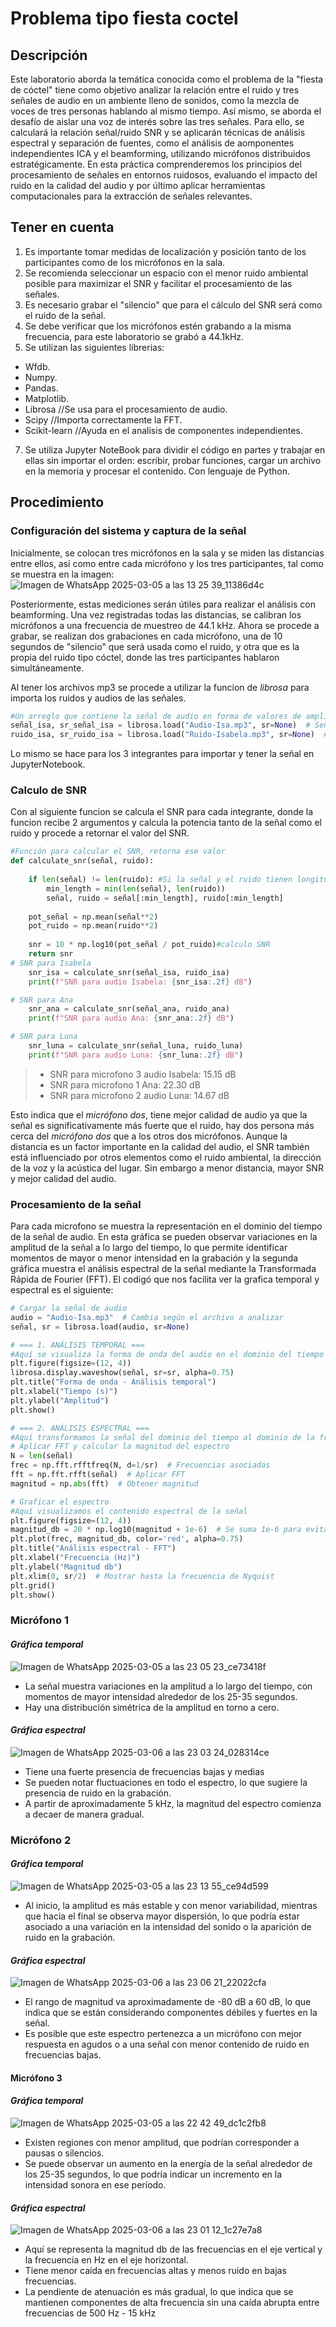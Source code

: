 # Problema tipo fiesta coctel
## Descripción
Este laboratorio aborda la temática conocida como el problema de la "fiesta de cóctel" tiene como objetivo analizar la relación entre el ruido y tres señales de audio en un ambiente lleno de sonidos, como la mezcla de voces de tres personas hablando al mismo tiempo. Así mismo, se aborda el desafío de aislar una voz de interés sobre las tres señales. Para ello, se calculará la relación señal/ruido SNR y se aplicarán técnicas de análisis espectral y separación de fuentes, como el análisis de aomponentes independientes ICA y el beamforming, utilizando micrófonos distribuidos estratégicamente. En esta práctica comprenderemos los principios del procesamiento de señales en entornos ruidosos, evaluando el impacto del ruido en la calidad del audio y por último aplicar herramientas computacionales para la extracción de señales relevantes.

## Tener en cuenta
1. Es importante tomar medidas de localización y posición tanto de los participantes como de los micrófonos en la sala.
3. Se recomienda seleccionar un espacio con el menor ruido ambiental posible para maximizar el SNR y facilitar el procesamiento de las señales.
4. Es necesario grabar el "silencio" que para el cálculo del SNR será como el ruido de la señal.
5. Se debe verificar que los micrófonos estén grabando a la misma frecuencia, para este laboratorio se grabó a 44.1kHz.
6. Se utilizan las siguientes librerias:
  + Wfdb.
  + Numpy.
  + Pandas.
  + Matplotlib.
  + Librosa //Se usa para el procesamiento de audio.
  + Scipy //Importa correctamente la FFT.
  + Scikit-learn //Ayuda en el analisis de componentes independientes.
7. Se utiliza Jupyter NoteBook para dividir el código en partes y trabajar en ellas sin importar el orden: escribir, probar funciones, cargar un archivo en la memoria y procesar el contenido. Con lenguaje de Python.

## Procedimiento
### Configuración del sistema y captura de la señal
Inicialmente, se colocan tres micrófonos en la sala y se miden las distancias entre ellos, así como entre cada micrófono y los tres participantes, tal como se muestra en la imagen: 
![Imagen de WhatsApp 2025-03-05 a las 13 25 39_11386d4c](https://github.com/user-attachments/assets/117ef3e0-cc02-482f-85ee-7a78efc65599)

Posteriormente, estas mediciones serán útiles para realizar el análisis con beamforming.
Una vez registradas todas las distancias, se calibran los micrófonos a una frecuencia de muestreo de 44.1 kHz. Ahora se procede a grabar, se realizan dos grabaciones en cada micrófono, una de 10 segundos de "silencio" que será usada como el ruido, y otra que es la propia del ruido tipo cóctel, donde las tres participantes hablaron simultáneamente.

Al tener los archivos mp3 se procede a utilizar la funcion de *librosa* para importa los ruidos y audios de las señales.  
```python
#Un arreglo que contiene la señal de audio en forma de valores de amplitud, La tasa de muestreo del audio
señal_isa, sr_señal_isa = librosa.load("Audio-Isa.mp3", sr=None)  # Señal principal Isa,.
ruido_isa, sr_ruido_isa = librosa.load("Ruido-Isabela.mp3", sr=None)  # Ruido Isa
```
Lo mismo se hace para los 3 integrantes para importar y tener la señal en JupyterNotebook.

### Calculo de SNR 

Con al siguiente funcion se calcula el SNR para cada integrante, donde la funcion recibe 2 argumentos y calcula la potencia tanto de la señal como el ruido y procede a retornar el valor del SNR.
```python
#Función para calcular el SNR, retorna ese valor
def calculate_snr(señal, ruido):
    
    if len(señal) != len(ruido): #Si la señal y el ruido tienen longitudes diferentes, se recorta la más larga para que ambas tengan el mismo número de muestras.
        min_length = min(len(señal), len(ruido))
        señal, ruido = señal[:min_length], ruido[:min_length]
    
    pot_señal = np.mean(señal**2)
    pot_ruido = np.mean(ruido**2)
    
    snr = 10 * np.log10(pot_señal / pot_ruido)#calculo SNR
    return snr
# SNR para Isabela
    snr_isa = calculate_snr(señal_isa, ruido_isa)
    print(f"SNR para audio Isabela: {snr_isa:.2f} dB")

# SNR para Ana
    snr_ana = calculate_snr(señal_ana, ruido_ana)
    print(f"SNR para audio Ana: {snr_ana:.2f} dB")

# SNR para Luna
    snr_luna = calculate_snr(señal_luna, ruido_luna)
    print(f"SNR para audio Luna: {snr_luna:.2f} dB")
```
> + SNR para microfono 3 audio Isabela: 15.15 dB
> + SNR para microfono 1 Ana: 22.30 dB
> + SNR para microfono 2 audio Luna: 14.67 dB
>
Esto indica que el *micrófono dos*, tiene mejor calidad de audio ya que la señal es significativamente más fuerte que el ruido, hay dos persona más cerca del *micrófono dos* que a los otros dos micrófonos. Aunque la distancia es un factor importante en la calidad del audio, el SNR también está influenciado por otros elementos como el ruido ambiental, la dirección de la voz y la acústica del lugar. Sin embargo a menor distancia, mayor SNR y mejor calidad del audio.
### Procesamiento de la señal 
Para cada microfono se muestra la representación en el dominio del tiempo de la señal de audio. En esta gráfica se pueden observar variaciones en la amplitud de la señal a lo largo del tiempo, lo que permite identificar momentos de mayor o menor intensidad en la grabación y la segunda gráfica muestra el análisis espectral de la señal mediante la Transformada Rápida de Fourier (FFT). El codigó que nos facilita ver la grafica temporal y espectral es el siguiente: 
```python
# Cargar la señal de audio
audio = "Audio-Isa.mp3"  # Cambia según el archivo a analizar
señal, sr = librosa.load(audio, sr=None) 

# === 1. ANÁLISIS TEMPORAL ===
#Aquí se visualiza la forma de onda del audio en el dominio del tiempo
plt.figure(figsize=(12, 4))
librosa.display.waveshow(señal, sr=sr, alpha=0.75)
plt.title("Forma de onda - Análisis temporal")
plt.xlabel("Tiempo (s)")
plt.ylabel("Amplitud")
plt.show()

# === 2. ANÁLISIS ESPECTRAL ===
#Aquí transformamos la señal del dominio del tiempo al dominio de la frecuencia usando la Transformada Rápida de Fourier:
# Aplicar FFT y calcular la magnitud del espectro
N = len(señal)
frec = np.fft.rfftfreq(N, d=1/sr)  # Frecuencias asociadas
fft = np.fft.rfft(señal)  # Aplicar FFT
magnitud = np.abs(fft)  # Obtener magnitud

# Graficar el espectro
#Aquí visualizamos el contenido espectral de la señal
plt.figure(figsize=(12, 4))
magnitud_db = 20 * np.log10(magnitud + 1e-6)  # Se suma 1e-6 para evitar log(0)
plt.plot(frec, magnitud_db, color='red', alpha=0.75)
plt.title("Análisis espectral - FFT")
plt.xlabel("Frecuencia (Hz)")
plt.ylabel("Magnitud db")
plt.xlim(0, sr/2)  # Mostrar hasta la frecuencia de Nyquist
plt.grid()
plt.show()
```
### Micrófono 1
#### *Gráfica temporal* 
![Imagen de WhatsApp 2025-03-05 a las 23 05 23_ce73418f](https://github.com/user-attachments/assets/d33c120d-6216-4e23-82f5-e22f56b0e894)
+ La señal muestra variaciones en la amplitud a lo largo del tiempo, con momentos de mayor intensidad alrededor de los 25-35 segundos.
+ Hay una distribución simétrica de la amplitud en torno a cero.
#### *Gráfica espectral*
![Imagen de WhatsApp 2025-03-06 a las 23 03 24_028314ce](https://github.com/user-attachments/assets/93b97a17-4542-41d4-921b-14650e968a03)
+ Tiene una fuerte presencia de frecuencias bajas y medias
+ Se pueden notar fluctuaciones en todo el espectro, lo que sugiere la presencia de ruido en la grabación.
+ A partir de aproximadamente 5 kHz, la magnitud del espectro comienza a decaer de manera gradual.
### Micrófono 2
#### *Gráfica temporal*
![Imagen de WhatsApp 2025-03-05 a las 23 13 55_ce94d599](https://github.com/user-attachments/assets/ed3601fd-58a6-4526-b8a0-f56ed021c069)
+ Al inicio, la amplitud es más estable y con menor variabilidad, mientras que hacia el final se observa mayor dispersión, lo que podría estar asociado a una variación en la intensidad del sonido o la aparición de ruido en la grabación.
#### *Gráfica espectral*
![Imagen de WhatsApp 2025-03-06 a las 23 06 21_22022cfa](https://github.com/user-attachments/assets/f619e980-a1d6-4b5f-8b86-9cb428432e4a)
+ El rango de magnitud va aproximadamente de -80 dB a 60 dB, lo que indica que se están considerando componentes débiles y fuertes en la señal.
+ Es posible que este espectro pertenezca a un micrófono con mejor respuesta en agudos o a una señal con menor contenido de ruido en frecuencias bajas.

#### Micrófono 3 
#### *Gráfica temporal*
![Imagen de WhatsApp 2025-03-05 a las 22 42 49_dc1c2fb8](https://github.com/user-attachments/assets/5fd0166e-fd97-4018-a1d6-13cdad36a22c)
+ Existen regiones con menor amplitud, que podrían corresponder a pausas o silencios.
+ Se puede observar un aumento en la energía de la señal alrededor de los 25-35 segundos, lo que podría indicar un incremento en la intensidad sonora en ese período.
#### *Gráfica espectral*
![Imagen de WhatsApp 2025-03-06 a las 23 01 12_1c27e7a8](https://github.com/user-attachments/assets/bf8b914b-c008-41b7-8873-bb427537d87b)
+ Aquí se representa la magnitud db de las frecuencias en el eje vertical y la frecuencia en Hz en el eje horizontal.
+ Tiene menor caída en frecuencias altas y menos ruido en bajas frecuencias.
+ La pendiente de atenuación es más gradual, lo que indica que se mantienen componentes de alta frecuencia sin una caída abrupta entre frecuencias de 500 Hz - 15 kHz

